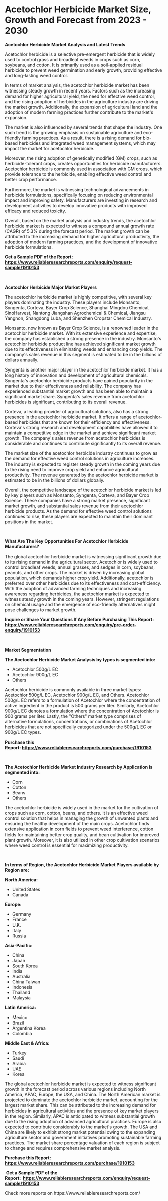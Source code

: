 <p><h1>Acetochlor Herbicide Market Size, Growth and Forecast from 2023 - 2030</h1></p><p><strong>Acetochlor Herbicide Market Analysis and Latest Trends</strong></p>
<p><p>Acetochlor herbicide is a selective pre-emergent herbicide that is widely used to control grass and broadleaf weeds in crops such as corn, soybeans, and cotton. It is primarily used as a soil-applied residual herbicide to prevent weed germination and early growth, providing effective and long-lasting weed control.</p><p>In terms of market analysis, the acetochlor herbicide market has been witnessing steady growth in recent years. Factors such as the increasing demand for higher agricultural yield, the need for effective weed control, and the rising adoption of herbicides in the agriculture industry are driving the market growth. Additionally, the expansion of agricultural land and the adoption of modern farming practices further contribute to the market's expansion.</p><p>The market is also influenced by several trends that shape the industry. One such trend is the growing emphasis on sustainable agriculture and eco-friendly farming practices. As a result, there is a rising demand for bio-based herbicides and integrated weed management systems, which may impact the market for acetochlor herbicide.</p><p>Moreover, the rising adoption of genetically modified (GM) crops, such as herbicide-tolerant crops, creates opportunities for herbicide manufacturers. Acetochlor herbicide is commonly used in association with GM crops, which provide tolerance to the herbicide, enabling effective weed control and better crop performance.</p><p>Furthermore, the market is witnessing technological advancements in herbicide formulations, specifically focusing on reducing environmental impact and improving safety. Manufacturers are investing in research and development activities to develop innovative products with improved efficacy and reduced toxicity.</p><p>Overall, based on the market analysis and industry trends, the acetochlor herbicide market is expected to witness a compound annual growth rate (CAGR) of 5.3% during the forecast period. The market growth can be attributed to the increasing demand for higher agricultural productivity, the adoption of modern farming practices, and the development of innovative herbicide formulations.</p></p>
<p><strong>Get a Sample PDF of the Report:&nbsp; <a href="https://www.reliableresearchreports.com/enquiry/request-sample/1910153">https://www.reliableresearchreports.com/enquiry/request-sample/1910153</a></strong></p>
<p>&nbsp;</p>
<p><strong>Acetochlor Herbicide Major Market Players</strong></p>
<p><p>The acetochlor herbicide market is highly competitive, with several key players dominating the industry. These players include Monsanto, Syngenta, Corteva, Bayer Crop Science, Shanghai Mingdou Chemical, SinoHarvest, Nantong Jiangshan Agrochemical & Chemical, Jiangsu Yangnon, Shangdong Luba, and Shenzhen Cropstar Chemical Industry.</p><p>Monsanto, now known as Bayer Crop Science, is a renowned leader in the acetochlor herbicide market. With its extensive experience and expertise, the company has established a strong presence in the industry. Monsanto's acetochlor herbicide product line has achieved significant market growth due to its effectiveness in eliminating weeds and enhancing crop yields. The company's sales revenue in this segment is estimated to be in the billions of dollars annually.</p><p>Syngenta is another major player in the acetochlor herbicide market. It has a long history of innovation and development of agricultural chemicals. Syngenta's acetochlor herbicide products have gained popularity in the market due to their effectiveness and reliability. The company has experienced substantial market growth and has been able to maintain a significant market share. Syngenta's sales revenue from acetochlor herbicides is significant, contributing to its overall revenue.</p><p>Corteva, a leading provider of agricultural solutions, also has a strong presence in the acetochlor herbicide market. It offers a range of acetochlor-based herbicides that are known for their efficiency and effectiveness. Corteva's strong research and development capabilities have allowed it to maintain a competitive edge in the market and achieve significant market growth. The company's sales revenue from acetochlor herbicides is considerable and continues to contribute significantly to its overall revenue.</p><p>The market size of the acetochlor herbicide industry continues to grow as the demand for effective weed control solutions in agriculture increases. The industry is expected to register steady growth in the coming years due to the rising need to improve crop yield and enhance agricultural productivity. The revenue generated by the acetochlor herbicide market is estimated to be in the billions of dollars globally.</p><p>Overall, the competitive landscape of the acetochlor herbicide market is led by key players such as Monsanto, Syngenta, Corteva, and Bayer Crop Science. These companies have a strong market presence, significant market growth, and substantial sales revenue from their acetochlor herbicide products. As the demand for effective weed control solutions continues to rise, these players are expected to maintain their dominant positions in the market.</p></p>
<p>&nbsp;</p>
<p><strong>What Are The Key Opportunities For Acetochlor Herbicide Manufacturers?</strong></p>
<p><p>The global acetochlor herbicide market is witnessing significant growth due to its rising demand in the agricultural sector. Acetochlor is widely used to control broadleaf weeds, annual grasses, and sedges in corn, soybeans, peanuts, and other crops. The market is driven by increasing global population, which demands higher crop yield. Additionally, acetochlor is preferred over other herbicides due to its effectiveness and cost-efficiency. With the adoption of advanced farming techniques and increasing awareness regarding herbicides, the acetochlor market is expected to witness steady growth in the coming years. However, stringent regulations on chemical usage and the emergence of eco-friendly alternatives might pose challenges to market growth.</p></p>
<p><strong>Inquire or Share Your Questions If Any Before Purchasing This Report: <a href="https://www.reliableresearchreports.com/enquiry/pre-order-enquiry/1910153">https://www.reliableresearchreports.com/enquiry/pre-order-enquiry/1910153</a></strong></p>
<p>&nbsp;</p>
<p><strong>Market Segmentation</strong></p>
<p><strong>The Acetochlor Herbicide Market Analysis by types is segmented into:</strong></p>
<p><ul><li>Acetochlor 500g/L EC</li><li>Acetochlor 900g/L EC</li><li>Others</li></ul></p>
<p><p>Acetochlor herbicide is commonly available in three market types: Acetochlor 500g/L EC, Acetochlor 900g/L EC, and Others. Acetochlor 500g/L EC refers to a formulation of Acetochlor where the concentration of active ingredient in the product is 500 grams per liter. Similarly, Acetochlor 900g/L EC denotes a formulation where the concentration of Acetochlor is 900 grams per liter. Lastly, the "Others" market type comprises of alternative formulations, concentrations, or combinations of Acetochlor herbicides that are not specifically categorized under the 500g/L EC or 900g/L EC types.</p></p>
<p><strong>Purchase this Report:&nbsp;<a href="https://www.reliableresearchreports.com/purchase/1910153">https://www.reliableresearchreports.com/purchase/1910153</a></strong></p>
<p>&nbsp;</p>
<p><strong>The Acetochlor Herbicide Market Industry Research by Application is segmented into:</strong></p>
<p><ul><li>Corn</li><li>Cotton</li><li>Beans</li><li>Others</li></ul></p>
<p><p>The acetochlor herbicide is widely used in the market for the cultivation of crops such as corn, cotton, beans, and others. It is an effective weed control solution that helps in managing the growth of unwanted plants and ensuring the healthy development of the main crops. Acetochlor finds extensive application in corn fields to prevent weed interference, cotton fields for maintaining better crop quality, and bean cultivation for improved plant growth. Moreover, it is also utilized in other crop cultivation scenarios where weed control is essential for maximizing productivity.</p></p>
<p>&nbsp;</p>
<p><strong>In terms of Region, the Acetochlor Herbicide Market Players available by Region are:</strong></p>
<p>
    <p> <strong> North America: </strong>
        <ul>
            <li>United States</li>
            <li>Canada</li>
        </ul>
        </p> 
    <p> <strong> Europe: </strong>
        <ul>
            <li>Germany</li>
            <li>France</li>
            <li>U.K.</li>
            <li>Italy</li>
            <li>Russia</li>
        </ul>
        </p> 
    <p> <strong> Asia-Pacific: </strong>
        <ul>
            <li>China</li>
            <li>Japan</li>
            <li>South Korea</li>
            <li>India</li>
            <li>Australia</li>
            <li>China Taiwan</li>
            <li>Indonesia</li>
            <li>Thailand</li>
            <li>Malaysia</li>
        </ul>
        </p> 
    <p> <strong> Latin America: </strong>
        <ul>
            <li>Mexico</li>
            <li>Brazil</li>
            <li>Argentina Korea</li>
            <li>Colombia</li>
        </ul>
        </p> 
    <p> <strong> Middle East & Africa: </strong>
        <ul>
            <li>Turkey</li>
            <li>Saudi</li>
            <li>Arabia</li>
            <li>UAE</li>
            <li>Korea</li>
        </ul>
    </p>
    </p>
<p><p>The global acetochlor herbicide market is expected to witness significant growth in the forecast period across various regions including North America, APAC, Europe, the USA, and China. The North American market is projected to dominate the acetochlor herbicide market, accounting for the largest market share. This can be attributed to the increasing demand for herbicides in agricultural activities and the presence of key market players in the region. Similarly, APAC is anticipated to witness substantial growth due to the rising adoption of advanced agricultural practices. Europe is also expected to contribute considerably to the market's growth. The USA and China are likely to exhibit strong market potential owing to the expanding agriculture sector and government initiatives promoting sustainable farming practices. The market share percentage valuation of each region is subject to change and requires comprehensive market analysis.</p></p>
<p><strong>Purchase this Report: <a href="https://www.reliableresearchreports.com/purchase/1910153">https://www.reliableresearchreports.com/purchase/1910153</a></strong></p>
<p>&nbsp;<strong>Get a Sample PDF of the Report:&nbsp;&nbsp;<a href="https://www.reliableresearchreports.com/enquiry/request-sample/1910153">https://www.reliableresearchreports.com/enquiry/request-sample/1910153</a></strong></p>
<p><strong></strong></p>
<p>Check more reports on https://www.reliableresearchreports.com/</p>